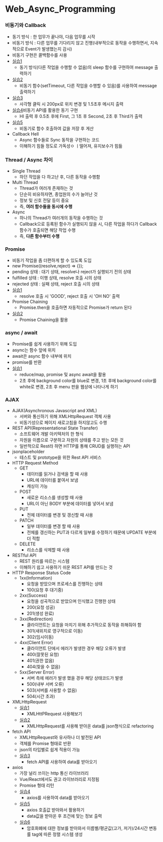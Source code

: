 # Web_Async_Programming

### 비동기와 Callback
- 동기 방식 : 한 업무가 끝나야, 다음 업무를 시작
- 비동기 방식 : 다른 업무를 기다리지 않고 진행(내부적으로 동작을 수행하면서, 지속적으로 Event가 발생했는지 감시)
- 비동기 구현은 콜백함수를 사용
- [실습1](https://github.com/KimUJin3359/Web_Async_Programming/blob/master/SetTimeout/001.script.js)
  - 동기 방식(다른 작업을 수행할 수 없음)의 sleep 함수를 구현하여 message 출력하기
- [실습2](https://github.com/KimUJin3359/Web_Async_Programming/blob/master/SetTimeout/002.script.js)
  - 비동기 함수(setTimeout, 다른 작업을 수행할 수 있음)를 사용하여 message 출력하기
- [실습3](https://github.com/KimUJin3359/Web_Async_Programming/blob/master/SetTimeout/003.async_func.html)
  - 사각형 클릭 시 200px로 위치 변경 및 1.5초후 메시지 출력
- [실습4](https://github.com/KimUJin3359/Web_Async_Programming/blob/master/SetTimeout/004.script.js)비동기 API를 활용한 동기 구현
  - HI 출력 후 0.5초 후에 First, 그 1초 후 Second, 2초 후 Third가 출력
- [실습5](https://github.com/KimUJin3359/Web_Async_Programming/blob/master/SetTimeout/005.script.js)  
  - 비동기로 함수 호출하여 값을 저장 후 게산
- Callback Hell
  - Async 함수들로 Sync 동작을 구현하는 코드
  - 이해하기 힘들 정도로 가독성ㅇ ㅣ떨어져, 유지보수가 힘듦  

### Thread / Async 차이
- Single Thread 
  - 하던 작업을 다 하고난 후, 다른 동작을 수행함
- Multi Thread
  - Thread가 여러개 존재하는 것
  - 단순히 비유하자면, 종업원의 수가 늘어난 것
  - 정보 및 신호 전달 등이 중요
  - 즉, **여러 함수들을 동시에 수행**
- Async
  - 하나의 Thread가 여러개의 동작을 수행하는 것
  - Callback으로 등록된 함수가 실행되지 않을 시, 다른 작업을 하다가 Callback 함수가 호출되면 해당 작업 수행
  - 즉, **다른 함수부터 수행**

### Promise
- 비동기 작업을 좀 더편하게 할 수 있도록 도입
- new Promise((resolve,reject) => {});
- pending 상태 : 대기 상태, resolve나 reject가 실행되기 전의 상태
- fulfilled 상태 : 이행 상태, resolve 호출 시의 상태
- rejected 상태 : 실패 상태, reject 호출 시의 상태
- [실습1](https://github.com/KimUJin3359/Web_Async_Programming/blob/master/Promise/001.script.js)
  - resolve 호출 시 'GOOD', reject 호출 시 'OH NO' 출력
- Promise Chaining
  - Promise.then을 호출하면 자동적으로 Promise가 return 된다
- [실습2](https://github.com/KimUJin3359/Web_Async_Programming/blob/master/Promise/002.script.js)  
  - Promise Chaining을 활용
  
### async / await  
- Promise를 쉽게 사용하기 위해 도입
- async는 함수 앞에 위치
- await은 async 함수 내부에 위치
- promise를 반환
- [실습1](https://github.com/KimUJin3359/Web_Async_Programming/blob/master/001.make_all.html)
  - reduce/map, promise 및 async await을 활용
  - 2초 후에 background color를 blue로 변경, 1초 후에 background color를 white로 변경, 2초 후 menu 판을 웹상에 나타나게 하기
  
### AJAX
- AJAX(Asynchronous Javascript and XML)
  - 서버와 통신하기 위해 XMLHttpRequest 객체 사용
  - 비동기성으로 페이지 새로고침을 하지않고도 수행
- REST API(Representational State Transfer)
  - 소프트웨어 개발 아키텍처의 한 형식
  - 자원을 이름으로 구분하고 자원의 상태를 주고 받는 모든 것
  - 일반적으로 Rest라 하면 HTTP를 통해 CRUD를 실행하는 API
- jsonplaceholder
  - 테스트 및 prototype을 위한 Rest API 서비스
- HTTP Request Method
  - GET
    - 데이터를 읽거나 검색을 할 때 사용
    - URL에 데이터를 붙여서 보냄
    - 캐싱이 가능
  - POST
    - 새로운 리소스를 생성할 때 사용
    - URL이 아닌 BODY 부분에 데이터를 넣어서 보냄
  - PUT
    - 전체 데이터를 변경 및 갱신할 때 사용
  - PATCH
    - 일부 데이터를 변경 할 때 사용
    - 전체를 갱신하는 PUT과 다르게 일부를 수정하기 때문에 UPDATE 부분에 더 적합
  - DELETE
    - 리소스를 삭제할 때 사용
- RESTful API
  - REST 원리를 따르는 시스템
  - 이해하기 쉽고 사용하기 쉬운 REST API를 만드는 것
- HTTP Response Status Code
  - 1xx(Information)
    - 요청을 받았으며 프로세스를 진행하는 상태
    - 100(요청 후 대기중)
  - 2xx(Success)
    - 요청을 성곡적으로 받았으며 인식했고 진행한 상태
    - 200(요청 성공)
    - 201(생성 완료)
  - 3xx(Redirection)
    - 클라이언트는 요청을 마치기 위해 추가적으로 동작을 취해줘야 함
    - 301(새위치로 영구적으로 이동)
    - 302(임시이동)
  - 4xx(Client Error)
    - 클라이언트 단에서 에러가 발생한 경우 해당 오류가 발생
    - 400(잘못된 요청)
    - 401(권한 없음)
    - 404(찾을 수 없음)
  - 5xx(Server Error)
    - 서버 측에 에러가 발생 했을 경우 해당 상태코드가 발생
    - 500(내부 서버 오류)
    - 503(서버를 사용할 수 없음)
    - 504(시간 초과)
- XMLHttpRequest
  - [실습1](https://github.com/KimUJin3359/Web_Async_Programming/blob/master/AJAX/001.script.js)
    - XMLHttPRequest 사용해보기
  - [실습2](https://github.com/KimUJin3359/Web_Async_Programming/blob/master/AJAX/002.script.js)  
    - XMLHttpRequest를 사용해 받아온 data를 json형식으로 refactoring
- fetch API
  - XMLHttpRequest와 유사하나 더 발전된 API
  - 객체를 Promise 형태로 반환
  - json의 타입별로 쉽게 적용이 가능
  - [실습3](https://github.com/KimUJin3359/Web_Async_Programming/blob/master/AJAX/003.script.js)
    - fetch API를 사용하여 data를 받아오기
- axios
  - 가장 널리 쓰이는 http 통신 라이브러리
  - Vue/React에서도 권고 라이브러리로 지정됨
  - Promise 형태 리턴
  - [실습4](https://github.com/KimUJin3359/Web_Async_Programming/blob/master/AJAX/004.script.js)
    - axios를 사용하여 data를 받아오기
  - [실습5](https://github.com/KimUJin3359/Web_Async_Programming/blob/master/AJAX/005.script.js)      
    - axios 호출값 받아와서 활용하기
    - data값을 받아온 후 조건에 맞는 정보 출력
  - [실습6](https://github.com/KimUJin3359/Web_Async_Programming/blob/master/AJAX/006.script.js)    
    - 암호화폐에 대한 정보를 받아와서 이름별/평균값(고가, 저가)/24시간 변동률 tag에 따른 정렬 시스템 생성
